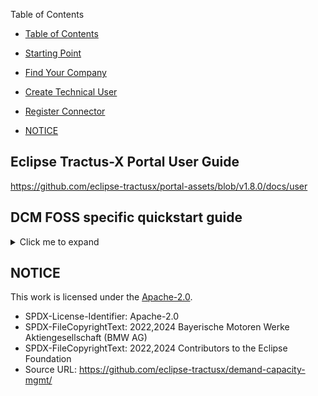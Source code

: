 

Table of Contents
  - [Table of Contents](#table-of-contents)
  - [Starting Point](#starting-point)
  - [Find Your Company](#find-your-company)
  - [Create Technical User](#create-technical-user)
  - [Register Connector](#register-connector)
    
  - [NOTICE](#notice)

## Eclipse Tractus-X Portal User Guide
https://github.com/eclipse-tractusx/portal-assets/blob/v1.8.0/docs/user

## DCM FOSS specific quickstart guide

<details>
  <summary>Click me to expand</summary>

## Starting Point

Before anything else, your company needs to registered on the Catena Portal, for that you can create an issues here: https://github.com/eclipse-tractusx/portal-frontend-registration

## Find Your Company

When you go to the Portal website that is relevant to you, you will find a screen similar to this:

![Portal Page](media/portal.png)

Then you can search for your company, using the search bar, in this case we will search for the company DCM, and this is what we are going to see:

![Portal Search Page](media/portal-search-company.png)

Now, if you click on your company, you will be redirected to the login page, where you can submit your credentials, given when you registered on the portal.

![Portal Login page](media/portal-login.png)

After the login, you will go to the Portal main page.

![Portal Main Page](media/portal-main-page.png)

## Create Technical User

To create a new Technical User for the EDC, click on the blue icon, on the right top side of your screen, and then select `User Management`.

![Portal Details ](media/portal-details.png)

You will then be redirected to the following page:

![Portal User Management Page](media/portal-user-management.png)

Click on `Technical User Management` and you will go to the following page:

![Portal Technical User Page](media/technical-user.png)

Select `Create Technical User`, and this window will appear:

![Portal Create Technical User Window](media/create-user.png)

Fill the forms with a `Name`, a `Description` and select `Identity Wallet Management`. 
Finally scroll down and select `confirm`.

And your user is now created.


## Register Connector

To register a new connector for the EDC, click on the blue icon, on the right top side of your screen, and then select `Technical Integration`.

![Portal Details ](media/portal-details.png)


You will be redirected to his page:

![Portal Connector](media/portal-connector.png)

On this page you can see every connector that you have previous registered and register a new one.
If we click on `Register Connector` the following window will open.

![Portal Register Connector First Window](media/portal-register-connector.png)

You will select `Connect company connector` and then `Next`.

After that, a new form will appear:

![Portal Register Connector Second Window](media/register-connector.png)

Fill the forms with a `Connector Name`, a `Connector URL/EndPoint` (Must be https) and a `Two Digit country code` (Must be in capital letters).
Finally select `confirm`.

And your connector is now registered.

</details>

## NOTICE

This work is licensed under the [Apache-2.0](https://www.apache.org/licenses/LICENSE-2.0).

- SPDX-License-Identifier: Apache-2.0
- SPDX-FileCopyrightText: 2022,2024 Bayerische Motoren Werke Aktiengesellschaft (BMW AG)
- SPDX-FileCopyrightText: 2022,2024 Contributors to the Eclipse Foundation
- Source URL: https://github.com/eclipse-tractusx/demand-capacity-mgmt/
